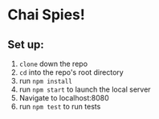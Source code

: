 # Chai Spies!

## Set up:
1. `clone` down the repo
2. `cd` into the repo's root directory
3. run `npm install`
4. run `npm start` to launch the local server
5. Navigate to localhost:8080
6. run `npm test` to run tests
